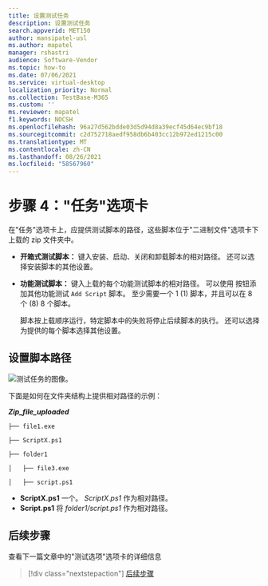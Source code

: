 ```yaml
---
title: 设置测试任务
description: 设置测试任务
search.appverid: MET150
author: mansipatel-usl
ms.author: mapatel
manager: rshastri
audience: Software-Vendor
ms.topic: how-to
ms.date: 07/06/2021
ms.service: virtual-desktop
localization_priority: Normal
ms.collection: TestBase-M365
ms.custom: ''
ms.reviewer: mapatel
f1.keywords: NOCSH
ms.openlocfilehash: 96a27d562bdde03d5d94d8a39ecf45d64ec9bf18
ms.sourcegitcommit: c2d752718aedf958db6b403cc12b972ed1215c00
ms.translationtype: MT
ms.contentlocale: zh-CN
ms.lasthandoff: 08/26/2021
ms.locfileid: "58567960"
---
```

# <a name="step-4-the-tasks-tab"></a>步骤 4："任务"选项卡

在"任务"选项卡上，应提供测试脚本的路径，这些脚本位于"二进制文件"选项卡下上载的 zip 文件夹中。

  - **开箱式测试脚本：** 键入安装、启动、关闭和卸载脚本的相对路径。 还可以选择安装脚本的其他设置。
  - **功能测试脚本：** 键入上载的每个功能测试脚本的相对路径。 可以使用 按钮添加其他功能测试 ```Add Script``` 脚本。 至少需要一个 1 (1) 脚本，并且可以在 8 个 (8) 8 个脚本。 
  
    脚本按上载顺序运行，特定脚本中的失败将停止后续脚本的执行。
    还可以选择为提供的每个脚本选择其他设置。

## <a name="set-script-path"></a>设置脚本路径

![测试任务的图像。](Media/testtask.png)

下面是如何在文件夹结构上提供相对路径的示例：

_**Zip_file_uploaded**_
~~~
├── file1.exe

├── ScriptX.ps1

├── folder1

│   ├── file3.exe

│   ├── script.ps1
~~~
  - **ScriptX.ps1** 一个。 _ScriptX.ps1_ 作为相对路径。
  - **Script.ps1** 将 _folder1/script.ps1_ 作为相对路径。


## <a name="next-steps"></a>后续步骤

查看下一篇文章中的"测试选项"选项卡的详细信息 
> [!div class="nextstepaction"]
> [后续步骤](testoptions.md)
